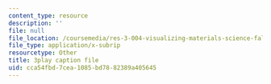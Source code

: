 ```yaml
---
content_type: resource
description: ''
file: null
file_location: /coursemedia/res-3-004-visualizing-materials-science-fall-2017/cca54fbd7cea1085bd7882389a405645_zH76mIS0ARs.srt
file_type: application/x-subrip
resourcetype: Other
title: 3play caption file
uid: cca54fbd-7cea-1085-bd78-82389a405645
---
```

